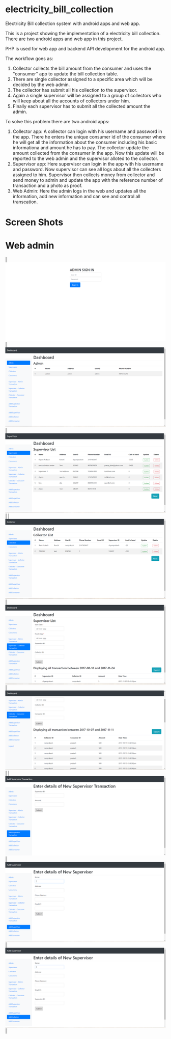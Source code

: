# electricity_bill_collection
Electricity Bill collection system with android apps and web app.

This is a project showing the implementation of a electricity bill collection. There are two android apps and web app in this project.

PHP is used for web app and backend API development for the android app.

The workflow goes as:
1. Collector collects the bill amount from the consumer and uses the "consumer" app to update the bill collection table.
2. There are single collector assigned to a specific area which will be decided by the web admin.
3. The collector has submit all his collection to the supervisor.
4. Again a single supervisor will be assigned to a group of collectors who will keep about all the accounts of collectors under him.
5. Finally each supervisor has to submit all the collected amount the admin.

To solve this problem there are two android apps:
1. Collector app: A collector can login with his username and password in the app. There he enters the unique consumer id of the consumer where he will get all the information about the consumer including his basic informationa and amount he has to pay. The collector update the amount collected from the consumer in the app. Now this update will be reported to the web admin and the supervisor alloted to the collector.
2. Supervisor app: Here supervisor can login in the app with his username and password. Now supervisor can see all logs about all the collecters assigned to him. Supervisor then collects money from collector and send money to admin and update the app with the reference number of transaction and a photo as proof.
3. Web Admin: Here the admin logs in the web and updates all the information, add new information and can see and control all transcation.


# Screen Shots

# Web admin
| ![](https://github.com/aayushsinha44/electricity_bill_collection/blob/master/screenshot/web_app/screen_shot_0.PNG)  | ![](https://github.com/aayushsinha44/electricity_bill_collection/blob/master/screenshot/web_app/screen_shot_1.PNG)  | ![](https://github.com/aayushsinha44/electricity_bill_collection/blob/master/screenshot/web_app/screen_shot_2.PNG)  |
| ![](https://github.com/aayushsinha44/electricity_bill_collection/blob/master/screenshot/web_app/screen_shot_3.PNG)  | ![](https://github.com/aayushsinha44/electricity_bill_collection/blob/master/screenshot/web_app/screen_shot_7.PNG)  | ![](https://github.com/aayushsinha44/electricity_bill_collection/blob/master/screenshot/web_app/screen_shot_8.PNG)  |
| ![](https://github.com/aayushsinha44/electricity_bill_collection/blob/master/screenshot/web_app/screen_shot_9.PNG)  | ![](https://github.com/aayushsinha44/electricity_bill_collection/blob/master/screenshot/web_app/screen_shot_10.PNG)  | ![](https://github.com/aayushsinha44/electricity_bill_collection/blob/master/screenshot/web_app/screen_shot_11.PNG)  |

